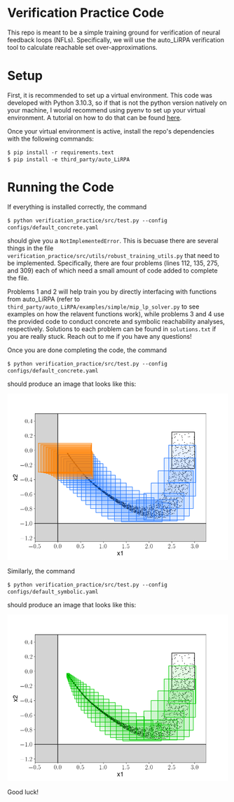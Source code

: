# Verification Practice Code 
This repo is meant to be a simple training ground for verification of neural feedback loops (NFLs). Specifically, we will use the auto_LiRPA verification tool to calculate reachable set over-approximations.

# Setup
First, it is recommended to set up a virtual environment. This code was developed with Python 3.10.3, so if that is not the python version natively on your machine, I would recommend using pyenv to set up your virtual environment. A tutorial on how to do that can be found [here](https://realpython.com/intro-to-pyenv/).

Once your virtual environment is active, install the repo's dependencies with the following commands:
```
$ pip install -r requirements.text
$ pip install -e third_party/auto_LiRPA
```
# Running the Code
If everything is installed correctly, the command 
```
$ python verification_practice/src/test.py --config configs/default_concrete.yaml
```
should give you a `NotImplementedError`. This is becuase there are several things in the file `verification_practice/src/utils/robust_training_utils.py` that need to be implemented. Specifically, there are four problems (lines 112, 135, 275, and 309) each of which need a small amount of code added to complete the file.

Problems 1 and 2 will help train you by directly interfacing with functions from auto_LiRPA (refer to `third_party/auto_LiRPA/examples/simple/mip_lp_solver.py` to see examples on how the relavent functions work), while problems 3 and 4 use the provided code to conduct concrete and symbolic reachability analyses, respectively.
Solutions to each problem can be found in `solutions.txt` if you are really stuck. Reach out to me if you have any questions!

Once you are done completing the code, the command 
```
$ python verification_practice/src/test.py --config configs/default_concrete.yaml
```
should produce an image that looks like this:

<img src="images/tutorial_1.png" width="600">

Similarly, the command 
```
$ python verification_practice/src/test.py --config configs/default_symbolic.yaml
```
should produce an image that looks like this:

<img src="images/tutorial_2.png" width="600">

Good luck!
